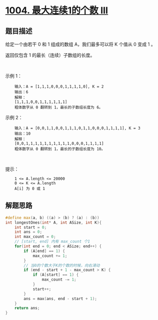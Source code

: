 # [1004. 最大连续1的个数 III](https://leetcode-cn.com/problems/max-consecutive-ones-iii/)

## 题目描述

给定一个由若干 0 和 1 组成的数组 A，我们最多可以将 K 个值从 0 变成 1 。

返回仅包含 1 的最长（连续）子数组的长度。

 

示例 1：

        输入：A = [1,1,1,0,0,0,1,1,1,1,0], K = 2
        输出：6
        解释： 
        [1,1,1,0,0,1,1,1,1,1,1]
        粗体数字从 0 翻转到 1，最长的子数组长度为 6。

示例 2：

        输入：A = [0,0,1,1,0,0,1,1,1,0,1,1,0,0,0,1,1,1,1], K = 3
        输出：10
        解释：
        [0,0,1,1,1,1,1,1,1,1,1,1,0,0,0,1,1,1,1]
        粗体数字从 0 翻转到 1，最长的子数组长度为 10。
 

提示：

        1 <= A.length <= 20000
        0 <= K <= A.length
        A[i] 为 0 或 1 

## 解题思路

```c++
#define max(a, b) ((a) > (b) ? (a) : (b))
int longestOnes(int* A, int ASize, int K){
    int start = 0;
    int ans = 0;
    int max_count = 0;
    // [start, end] 内有 max_count 个1
    for(int end = 0; end < ASize; end++) {
        if (A[end] == 1) {
            max_count += 1;
        }
        // 当0的个数大于K的个数的时候，向右滑动
        if (end - start + 1 - max_count > K) {
            if (A[start] == 1) {
                max_count -= 1;
            }
            start++;    
        }
        ans = max(ans, end - start + 1);
    }
    return ans;
}
```